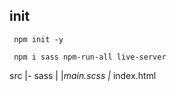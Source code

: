 ## init

```
 npm init -y

 npm i sass npm-run-all live-server
```

src
|- sass
| |_main.scss
|_ index.html
